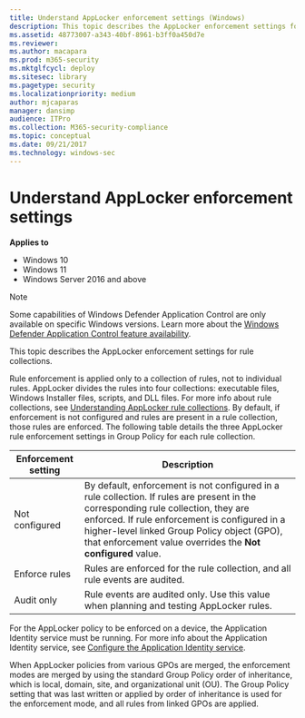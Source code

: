 ```yaml
---
title: Understand AppLocker enforcement settings (Windows)
description: This topic describes the AppLocker enforcement settings for rule collections.
ms.assetid: 48773007-a343-40bf-8961-b3ff0a450d7e
ms.reviewer: 
ms.author: macapara
ms.prod: m365-security
ms.mktglfcycl: deploy
ms.sitesec: library
ms.pagetype: security
ms.localizationpriority: medium
author: mjcaparas
manager: dansimp
audience: ITPro
ms.collection: M365-security-compliance
ms.topic: conceptual
ms.date: 09/21/2017
ms.technology: windows-sec
---
```


# Understand AppLocker enforcement settings

**Applies to**

- Windows 10
- Windows 11
- Windows Server 2016 and above

>[!NOTE]
>Some capabilities of Windows Defender Application Control are only available on specific Windows versions. Learn more about the [Windows Defender Application Control feature availability](/windows/security/threat-protection/windows-defender-application-control/feature-availability).

This topic describes the AppLocker enforcement settings for rule collections.

Rule enforcement is applied only to a collection of rules, not to individual rules. AppLocker divides the rules into four collections: executable files, Windows Installer files, scripts, and DLL files. For more info about rule collections, see [Understanding AppLocker rule collections](understanding-applocker-rule-collections.md). By default, if enforcement is not configured and rules are present in a rule collection, those rules are enforced. The following table details the three AppLocker rule enforcement settings in Group Policy for each rule collection.

| Enforcement setting | Description |
| - | - |
| Not configured | By default, enforcement is not configured in a rule collection. If rules are present in the corresponding rule collection, they are enforced. If rule enforcement is configured in a higher-level linked Group Policy object (GPO), that enforcement value overrides the **Not configured** value.| 
| Enforce rules | Rules are enforced for the rule collection, and all rule events are audited.| 
| Audit only | Rule events are audited only. Use this value when planning and testing AppLocker rules.| 
 
For the AppLocker policy to be enforced on a device, the Application Identity service must be running. For more info about the Application Identity service, see [Configure the Application Identity service](configure-the-application-identity-service.md).

When AppLocker policies from various GPOs are merged, the enforcement modes are merged by using the standard Group Policy order of inheritance, which is local, domain, site, and organizational unit (OU). The Group Policy setting that was last written or applied by order of inheritance is used for the enforcement mode, and all rules from linked GPOs are applied.

